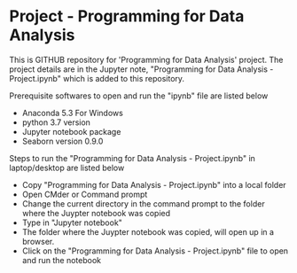 # Project - Programming for Data Analysis

This is GITHUB repository for 'Programming for Data Analysis' project. The project details are in the Jupyter note, "Programming for Data Analysis - Project.ipynb" which is added to this repository. 

Prerequisite softwares to open and run the "ipynb" file are listed below

  - Anaconda 5.3 For Windows
  - python 3.7 version
  - Jupyter notebook package
  - Seaborn version 0.9.0
 
Steps to run the "Programming for Data Analysis - Project.ipynb" in laptop/desktop are listed below

- Copy "Programming for Data Analysis - Project.ipynb" into a local folder
- Open CMder or Command prompt
- Change the current directory in the command prompt to the folder where the Juypter notebook was copied
- Type in "Jupyter notebook"
- The folder where the Juypter notebook was copied, will open up in a browser.
- Click on the "Programming for Data Analysis - Project.ipynb" file to open and run the notebook

